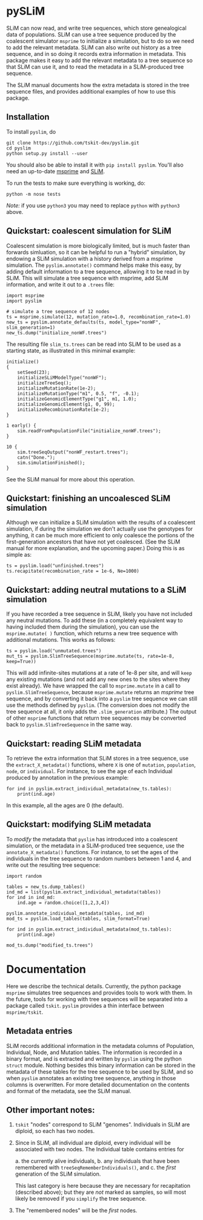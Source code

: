 # pySLiM

SLiM can now read, and write tree sequences, which store genealogical data of populations.
SLiM can use a tree sequence produced by the coalescent simulator `msprime` to initialize
a simulation, but to do so we need to add the relevant metadata. SLiM can also write out
history as a tree sequence, and in so doing it records extra information in metadata.
This package makes it easy to add the relevant metadata to a tree sequence so that SLiM
can use it, and to read the metadata in a SLiM-produced tree sequence.

The SLiM manual documents how the extra metadata is stored in the tree sequence files,
and provides additional examples of how to use this package.

## Installation

To install `pyslim`, do
```
git clone https://github.com/tskit-dev/pyslim.git
cd pyslim
python setup.py install --user
```
You should also be able to install it with `pip install pyslim`.
You'll also need an up-to-date [msprime](https://github.com/tskit-dev/msprime) and [SLiM](https://messerlab.org/slim/).

To run the tests to make sure everything is working, do:
```
python -m nose tests
```

*Note:* if you use `python3` you may need to replace `python` with `python3` above.


## Quickstart: coalescent simulation for SLiM

Coalescent simulation is more biologically limited, but is much faster than
forwards simluation, so it can be helpful to run a "hybrid" simulation, by
endowing a SLiM simulation with a history derived from a msprime simulation.
The `pyslim.annotate()` command helps make this easy, by adding default
information to a tree sequence, allowing it to be read in by SLiM. This will
simulate a tree sequence with msprime, add SLiM information, and write it out
to a `.trees` file:
```
import msprime
import pyslim

# simulate a tree sequence of 12 nodes
ts = msprime.simulate(12, mutation_rate=1.0, recombination_rate=1.0)
new_ts = pyslim.annotate_defaults(ts, model_type="nonWF", slim_generation=1)
new_ts.dump("initialize_nonWF.trees")
```

The resulting file `slim_ts.trees` can be read into SLiM to be used as a starting state,
as illustrated in this minimal example:
```
initialize()
{
    setSeed(23);
    initializeSLiMModelType("nonWF");
    initializeTreeSeq();
    initializeMutationRate(1e-2);
    initializeMutationType("m1", 0.5, "f", -0.1);
    initializeGenomicElementType("g1", m1, 1.0);
    initializeGenomicElement(g1, 0, 99);
    initializeRecombinationRate(1e-2);
}

1 early() { 
    sim.readFromPopulationFile("initialize_nonWF.trees");
}

10 {
    sim.treeSeqOutput("nonWF_restart.trees");
    catn("Done.");
    sim.simulationFinished();
}
```
See the SLiM manual for more about this operation.


## Quickstart: finishing an uncoalesced SLiM simulation

Although we can initialize a SLiM simulation with the results of a coalescent simulation,
if during the simulation we don't actually use the genotypes for anything, it can be much
more efficient to only coalesce the portions of the first-generation ancestors that have
not yet coalesced. (See the SLiM manual for more explanation, and the upcoming paper.)
Doing this is as simple as:
```
ts = pyslim.load("unfinished.trees")
ts.recapitate(recombination_rate = 1e-6, Ne=1000)
```

## Quickstart: adding neutral mutations to a SLiM simulation

If you have recorded a tree sequence in SLiM, likely you have not included any neutral mutations.
To add these (in a completely equivalent way to having included them during the simulation),
you can use the `msprime.mutate( )` function, which returns a new tree sequence with additional mutations.
This works as follows:
```
ts = pyslim.load("unmutated.trees")
mut_ts = pyslim.SlimTreeSequence(msprime.mutate(ts, rate=1e-8, keep=True))
```
This will add infinite-sites mutations at a rate of 1e-8 per site, and will
`keep` any existing mutations (and not add any new ones to the sites where they
exist already). We have wrapped the call to `msprime.mutate` in a call to
`pyslim.SlimTreeSequence`, because `msprime.mutate` returns an *msprime* tree sequence,
and by converting it back into a `pyslim` tree sequence we can still use the methods
defined by `pyslim`. (The conversion does not modify the tree sequence at all,
it only adds the `.slim_generation` attribute.) The output of other `msprime`
functions that return tree sequences may be converted back to
`pyslim.SlimTreeSequence` in the same way.


## Quickstart: reading SLiM metadata

To retrieve the extra information that SLiM stores in a tree sequence, use the `extract_X_metadata()`
functions, where `X` is one of `mutation`, `population`, `node`, or `individual`.
For instance, to see the age of each Individual produced by annotation
in the previous example:
```
for ind in pyslim.extract_individual_metadata(new_ts.tables):
    print(ind.age)
```
In this example, all the ages are 0 (the default).

## Quickstart: modifying SLiM metadata

To *modify* the metadata that `pyslim` has introduced into a coalescent simulation,
or the metadata in a SLiM-produced tree sequence, use the `annotate_X_metadata()` functions.
For instance, to set the ages of the individuals in the tree sequence to random numbers between 1 and 4,
and write out the resulting tree sequence:
```
import random

tables = new_ts.dump_tables()
ind_md = list(pyslim.extract_individual_metadata(tables))
for ind in ind_md:
    ind.age = random.choice([1,2,3,4])

pyslim.annotate_individual_metadata(tables, ind_md)
mod_ts = pyslim.load_tables(tables, slim_format=True)

for ind in pyslim.extract_individual_metadata(mod_ts.tables):
    print(ind.age)

mod_ts.dump("modified_ts.trees")
```

# Documentation

Here we describe the technical details.
Currently, the python package `msprime` simulates tree sequences
and provides tools to work with them.
In the future, tools for working with tree sequences will be separated
into a package called `tskit`.
`pyslim` provides a thin interface between `msprime/tskit`.

## Metadata entries

SLiM records additional information in the metadata columns of Population, Individual, Node, and Mutation tables.
The information is recorded in a binary format, and is extracted and written by `pyslim` using the python `struct` module.
Nothing besides this binary information can be stored in the metadata of these tables for the tree sequence to be used by SLiM,
and so when `pyslim` annotates an existing tree sequence, anything in those columns is overwritten.
For more detailed documentation on the contents and format of the metadata, see the SLiM manual.

## Other important notes:

1. `tskit` "nodes" correspond to SLiM "genomes".  Individuals in SLiM are diploid, so each has two nodes.

2. Since in SLiM, all individual are diploid, every individual will be associated with two nodes.
    The Individual table contains entries for 

    a. the currently alive individuals, 
    b. any individuals that have been remembered with `treeSeqRememberIndividuals()`, and
    c. the *first* generation of the SLiM simulation.

    This last category is here because they are necessary for recapitation (described above);
    but they are *not* marked as samples, so will most likely be removed if you `simplify` the tree sequence.

3. The "remembered nodes" will be the *first* nodes.
